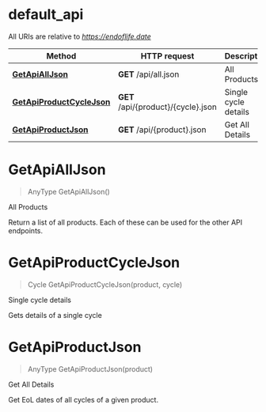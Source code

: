 # default_api

All URIs are relative to *https://endoflife.date*

Method | HTTP request | Description
------------- | ------------- | -------------
[**GetApiAllJson**](default_api.md#GetApiAllJson) | **GET** /api/all.json | All Products
[**GetApiProductCycleJson**](default_api.md#GetApiProductCycleJson) | **GET** /api/{product}/{cycle}.json | Single cycle details
[**GetApiProductJson**](default_api.md#GetApiProductJson) | **GET** /api/{product}.json | Get All Details


<a name="GetApiAllJson"></a>
# **GetApiAllJson**
> AnyType GetApiAllJson()

All Products

Return a list of all products. Each of these can be used for the other API endpoints.
<a name="GetApiProductCycleJson"></a>
# **GetApiProductCycleJson**
> Cycle GetApiProductCycleJson(product, cycle)

Single cycle details

Gets details of a single cycle
<a name="GetApiProductJson"></a>
# **GetApiProductJson**
> AnyType GetApiProductJson(product)

Get All Details

Get EoL dates of all cycles of a given product.
